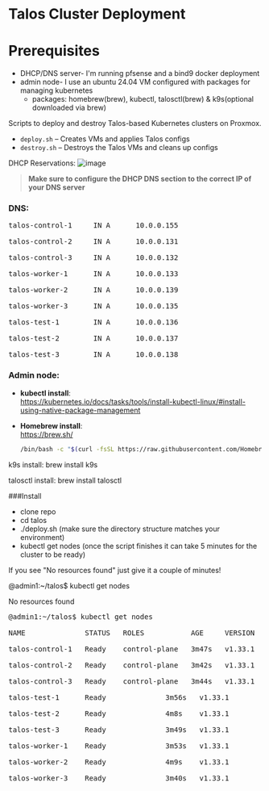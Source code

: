 # Talos Cluster Deployment
# Prerequisites
- DHCP/DNS server- I'm running pfsense and a bind9 docker deployment
- admin node- I use an ubuntu 24.04 VM configured with packages for managing kubernetes
  - packages: homebrew(brew), kubectl, talosctl(brew) & k9s(optional downloaded via brew) 

Scripts to deploy and destroy Talos-based Kubernetes clusters on Proxmox.

- `deploy.sh` – Creates VMs and applies Talos configs
- `destroy.sh` – Destroys the Talos VMs and cleans up configs

DHCP Reservations:
![image](https://github.com/user-attachments/assets/2bb1ec4b-9317-4685-9883-910c304dd179)
> **Make sure to configure the DHCP DNS section to the correct IP of your DNS server**

### DNS:
<pre>
talos-control-1     IN A      10.0.0.155

talos-control-2     IN A      10.0.0.131

talos-control-3     IN A      10.0.0.132

talos-worker-1      IN A      10.0.0.133

talos-worker-2      IN A      10.0.0.139

talos-worker-3      IN A      10.0.0.135

talos-test-1        IN A      10.0.0.136

talos-test-2        IN A      10.0.0.137

talos-test-3        IN A      10.0.0.138 </pre>


### Admin node:

- **kubectl install**:  
  https://kubernetes.io/docs/tasks/tools/install-kubectl-linux/#install-using-native-package-management

- **Homebrew install**:  
  https://brew.sh/  
  ```bash
  /bin/bash -c "$(curl -fsSL https://raw.githubusercontent.com/Homebrew/install/HEAD/install.sh)"

k9s install: brew install k9s

talosctl install: brew install talosctl

###Install
- clone repo
- cd talos
- ./deploy.sh (make sure the directory structure matches your environment)
- kubectl get nodes (once the script finishes it can take 5 minutes for the cluster to be ready)

If you see "No resources found" just give it a couple of minutes!

@admin1:~/talos$ kubectl get nodes

No resources found

<pre>@admin1:~/talos$ kubectl get nodes

NAME              STATUS   ROLES           AGE     VERSION

talos-control-1   Ready    control-plane   3m47s   v1.33.1

talos-control-2   Ready    control-plane   3m42s   v1.33.1

talos-control-3   Ready    control-plane   3m44s   v1.33.1

talos-test-1      Ready    <none>          3m56s   v1.33.1

talos-test-2      Ready    <none>          4m8s    v1.33.1

talos-test-3      Ready    <none>          3m49s   v1.33.1

talos-worker-1    Ready    <none>          3m53s   v1.33.1

talos-worker-2    Ready    <none>          4m9s    v1.33.1

talos-worker-3    Ready    <none>          3m40s   v1.33.1 </pre>
